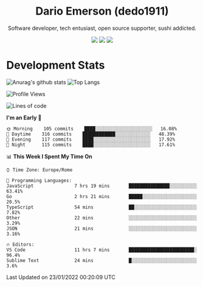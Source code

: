 <div align="center">
  
# Dario Emerson (dedo1911)
Software developer, tech entusiast, open source supporter, sushi addicted.

[![](https://img.shields.io/badge/-Linkedin-informational?style=for-the-badge&logo=linkedin&logoColor=white&color=2867B2)](http://linkedin.com/in/dedo1911)
[![](https://img.shields.io/badge/-Telegram-informational?style=for-the-badge&logo=telegram&logoColor=white&color=0088cc)](https://t.me/dedo1911)
[![](https://img.shields.io/badge/-Facebook-informational?style=for-the-badge&logo=facebook&logoColor=white&color=3b5998)](https://fb.com/dedo1911)

</div>

# Development Stats

![Anurag's github stats](https://github-readme-stats.vercel.app/api?username=dedo1911&count_private=true&show_icons=true&theme=chartreuse-dark)
![Top Langs](https://github-readme-stats.vercel.app/api/top-langs/?username=dedo1911&theme=chartreuse-dark&layout=compact)

<!--START_SECTION:waka-->
![Profile Views](http://img.shields.io/badge/Profile%20Views-0-blue)

![Lines of code](https://img.shields.io/badge/From%20Hello%20World%20I%27ve%20Written-47%20Thousand%20lines%20of%20code-blue)

**I'm an Early 🐤** 

```text
🌞 Morning    105 commits    ████░░░░░░░░░░░░░░░░░░░░░   16.08% 
🌆 Daytime    316 commits    ████████████░░░░░░░░░░░░░   48.39% 
🌃 Evening    117 commits    ████░░░░░░░░░░░░░░░░░░░░░   17.92% 
🌙 Night      115 commits    ████░░░░░░░░░░░░░░░░░░░░░   17.61%

```


📊 **This Week I Spent My Time On** 

```text
⌚︎ Time Zone: Europe/Rome

💬 Programming Languages: 
JavaScript               7 hrs 19 mins       ███████████████░░░░░░░░░░   63.41% 
Go                       2 hrs 21 mins       █████░░░░░░░░░░░░░░░░░░░░   20.5% 
TypeScript               54 mins             ██░░░░░░░░░░░░░░░░░░░░░░░   7.82% 
Other                    22 mins             ░░░░░░░░░░░░░░░░░░░░░░░░░   3.29% 
JSON                     21 mins             ░░░░░░░░░░░░░░░░░░░░░░░░░   3.16%

🔥 Editors: 
VS Code                  11 hrs 7 mins       ████████████████████████░   96.4% 
Sublime Text             24 mins             █░░░░░░░░░░░░░░░░░░░░░░░░   3.6%

```


 Last Updated on 23/01/2022 00:20:09 UTC
<!--END_SECTION:waka-->

<!--
**dedo1911/dedo1911** is a ✨ _special_ ✨ repository because its `README.md` (this file) appears on your GitHub profile.

Here are some ideas to get you started:

- 🔭 I’m currently working on ...
- 🌱 I’m currently learning ...
- 👯 I’m looking to collaborate on ...
- 🤔 I’m looking for help with ...
- 💬 Ask me about ...
- 📫 How to reach me: ...
- 😄 Pronouns: ...
- ⚡ Fun fact: ...
-->

